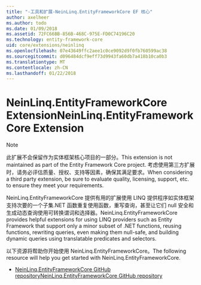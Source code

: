 ```yaml
---
title: "-工具和扩展-NeinLinq.EntityFrameworkCore EF 核心"
author: axelheer
ms.author: todo
ms.date: 01/09/2018
ms.assetid: 72FC66BB-856B-468C-975E-FD0C74196C20
ms.technology: entity-framework-core
uid: core/extensions/neinlinq
ms.openlocfilehash: 07e43649ffc2aee1c0ce9092d9f0fb760599ac38
ms.sourcegitcommit: d096484dcf9eff73d9943fa60db7a418b10ca0b3
ms.translationtype: MT
ms.contentlocale: zh-CN
ms.lasthandoff: 01/22/2018
---
```

# <a name="neinlinqentityframeworkcore-extension"></a><span data-ttu-id="619ce-102">NeinLinq.EntityFrameworkCore Extension</span><span class="sxs-lookup"><span data-stu-id="619ce-102">NeinLinq.EntityFrameworkCore Extension</span></span>

> [!NOTE]  
> <span data-ttu-id="619ce-103">此扩展不会保留作为实体框架核心项目的一部分。</span><span class="sxs-lookup"><span data-stu-id="619ce-103">This extension is not maintained as part of the Entity Framework Core project.</span></span> <span data-ttu-id="619ce-104">考虑使用第三方扩展时，请务必评估质量、授权、支持等因素，确保其满足要求。</span><span class="sxs-lookup"><span data-stu-id="619ce-104">When considering a third party extension, be sure to evaluate quality, licensing, support, etc. to ensure they meet your requirements.</span></span>

<span data-ttu-id="619ce-105">NeinLinq.EntityFrameworkCore 提供有用的扩展使用 LINQ 提供程序如实体框架支持次要的一个子集.NET 函数重复使用函数，重写查询，甚至让它们 null 安全和生成动态查询使用可转换谓词和选择器。</span><span class="sxs-lookup"><span data-stu-id="619ce-105">NeinLinq.EntityFrameworkCore provides helpful extensions for using LINQ providers such as Entity Framework that support only a minor subset of .NET functions, reusing functions, rewriting queries, even making them null-safe, and building dynamic queries using translatable predicates and selectors.</span></span>

<span data-ttu-id="619ce-106">以下资源将帮助你开始使用 NeinLinq.EntityFrameworkCore。</span><span class="sxs-lookup"><span data-stu-id="619ce-106">The following resource will help you get started with NeinLinq.EntityFrameworkCore.</span></span>
* [<span data-ttu-id="619ce-107">NeinLinq.EntityFrameworkCore GitHub repository</span><span class="sxs-lookup"><span data-stu-id="619ce-107">NeinLinq.EntityFrameworkCore GitHub repository</span></span>](https://github.com/axelheer/nein-linq/)
